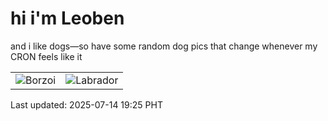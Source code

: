# hi i'm Leoben

and i like dogs—so have some random dog pics that change whenever my CRON feels like it

|  |  |
|--------|----------|
| ![Borzoi](https://random-dog-vercel.vercel.app/api/random-borzoi?v=1752492332) | ![Labrador](https://random-dog-vercel.vercel.app/api/random-labrador?v=1752492332) |

Last updated: 2025-07-14 19:25 PHT
